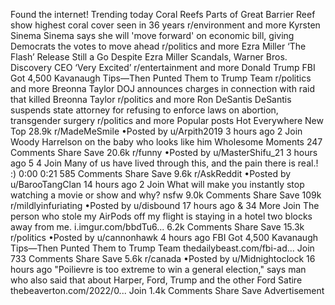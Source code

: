 Found the internet!
Trending today
Coral Reefs
Parts of Great Barrier Reef show highest coral cover seen in 36 years
r/environment and more
Kyrsten Sinema
Sinema says she will 'move forward' on economic bill, giving Democrats the votes to move ahead
r/politics and more
Ezra Miller
‘The Flash’ Release Still a Go Despite Ezra Miller Scandals, Warner Bros. Discovery CEO ‘Very Excited’
r/entertainment and more
Donald Trump
FBI Got 4,500 Kavanaugh Tips—Then Punted Them to Trump Team
r/politics and more
Breonna Taylor
DOJ announces charges in connection with raid that killed Breonna Taylor
r/politics and more
Ron DeSantis
DeSantis suspends state attorney for refusing to enforce laws on abortion, transgender surgery
r/politics and more
Popular posts
Hot
Everywhere
New
Top
28.9k
r/MadeMeSmile
•Posted by
u/Arpith2019
3 hours ago
2
Join
Woody Harrelson on the baby who looks like him
 Wholesome Moments 
247 Comments
Share
Save
20.6k
r/funny
•Posted by
u/MasterShifu_21
3 hours ago
5
4
Join
Many of us have lived through this, and the pain there is real.! :)
0:00
0:21
585 Comments
Share
Save
9.6k
r/AskReddit
•Posted by
u/BarooTangClan
14 hours ago
2
Join
What will make you instantly stop watching a movie or show and why?
nsfw
9.0k Comments
Share
Save
109k
r/mildlyinfuriating
•Posted by
u/disbound
17 hours ago
& 34 More
Join
The person who stole my AirPods off my flight is staying in a hotel two blocks away from me.
i.imgur.com/bbdTu6...
6.2k Comments
Share
Save
15.3k
r/politics
•Posted by
u/cannonhawk
4 hours ago
FBI Got 4,500 Kavanaugh Tips—Then Punted Them to Trump Team
thedailybeast.com/fbi-ad...
Join
733 Comments
Share
Save
5.6k
r/canada
•Posted by
u/Midnightoclock
16 hours ago
"Poilievre is too extreme to win a general election," says man who also said that about Harper, Ford, Trump and the other Ford
Satire
thebeaverton.com/2022/0...
Join
1.4k Comments
Share
Save
Advertisement